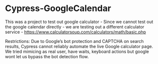 # Cypress-GoogleCalendar
This was a project to test out google calculator - Since we cannot test out the google calendar directly - we are testing out a different calculator service - https://www.calculatorsoup.com/calculators/math/basic.php 

Restrictions:
Due to Google’s bot protection and CAPTCHA on search results, Cypress cannot reliably automate the live Google calculator page. 
We tried mimicing as real user, have waits, keyboard actions but google wont let us bypass the bot detection flow. 


